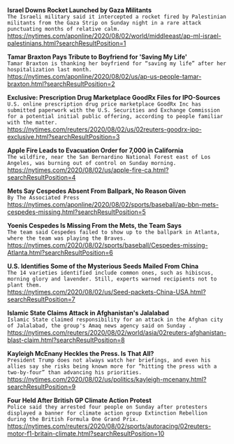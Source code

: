 **Israel Downs Rocket Launched by Gaza Militants**\
`The Israeli military said it intercepted a rocket fired by Palestinian militants from the Gaza Strip on Sunday night in a rare attack punctuating months of relative calm.`\
https://nytimes.com/aponline/2020/08/02/world/middleeast/ap-ml-israel-palestinians.html?searchResultPosition=1

**Tamar Braxton Pays Tribute to Boyfriend for 'Saving My Life'**\
`Tamar Braxton is thanking her boyfriend for “saving my life” after her hospitalization last month.`\
https://nytimes.com/aponline/2020/08/02/us/ap-us-people-tamar-braxton.html?searchResultPosition=2

**Exclusive: Prescription Drug Marketplace GoodRx Files for IPO-Sources**\
`U.S. online prescription drug price marketplace GoodRx Inc has submitted paperwork with the U.S. Securities and Exchange Commission for a potential initial public offering, according to people familiar with the matter. `\
https://nytimes.com/reuters/2020/08/02/us/02reuters-goodrx-ipo-exclusive.html?searchResultPosition=3

**Apple Fire Leads to Evacuation Order for 7,000 in California**\
`The wildfire, near the San Bernardino National Forest east of Los Angeles, was burning out of control on Sunday morning.`\
https://nytimes.com/2020/08/02/us/apple-fire-ca.html?searchResultPosition=4

**Mets Say Cespedes Absent From Ballpark, No Reason Given**\
`By The Associated Press`\
https://nytimes.com/aponline/2020/08/02/sports/baseball/ap-bbn-mets-cespedes-missing.html?searchResultPosition=5

**Yoenis Cespedes Is Missing From the Mets, the Team Says**\
`The team said Cespedes failed to show up to the ballpark in Atlanta, where the team was playing the Braves.`\
https://nytimes.com/2020/08/02/sports/baseball/Cespedes-missing-Atlanta.html?searchResultPosition=6

**U.S. Identifies Some of the Mysterious Seeds Mailed From China**\
`The 14 varieties identified include common ones, such as hibiscus, morning glory and lavender. Still, experts warned recipients not to plant them.`\
https://nytimes.com/2020/08/02/us/Seed-packets-China-USA.html?searchResultPosition=7

**Islamic State Claims Attack in Afghanistan's Jalalabad**\
`Islamic State claimed responsibility for an attack in the Afghan city of Jalalabad, the group's Amaq news agency said on Sunday .`\
https://nytimes.com/reuters/2020/08/02/world/asia/02reuters-afghanistan-blast-claim.html?searchResultPosition=8

**Kayleigh McEnany Heckles the Press. Is That All?**\
`President Trump does not always watch her briefings, and even his allies say she risks being known more for “hitting the press with a two-by-four” than advancing his priorities.`\
https://nytimes.com/2020/08/02/us/politics/kayleigh-mcenany.html?searchResultPosition=9

**Four Held After British GP Climate Action Protest**\
`Police said they arrested four people on Sunday after protesters displayed a banner for climate action group Extinction Rebellion during the British Formula One Grand Prix.`\
https://nytimes.com/reuters/2020/08/02/sports/autoracing/02reuters-motor-f1-britain-climate.html?searchResultPosition=10

